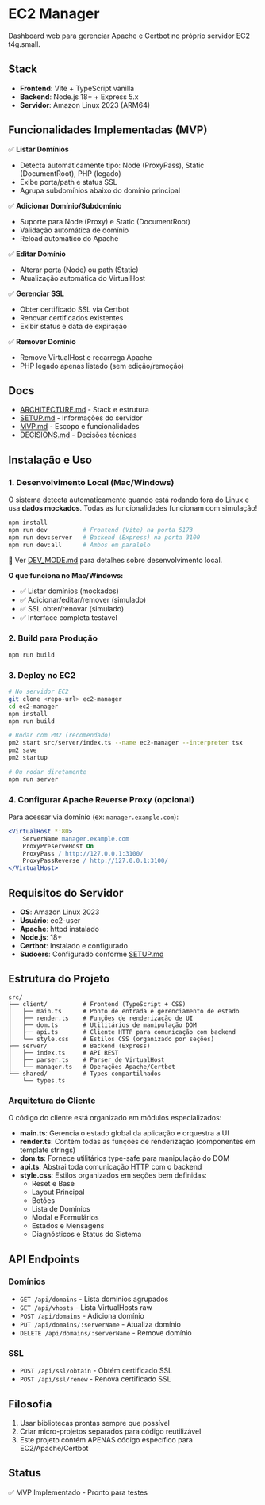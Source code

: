 # EC2 Manager

Dashboard web para gerenciar Apache e Certbot no próprio servidor EC2 t4g.small.

## Stack

- **Frontend**: Vite + TypeScript vanilla
- **Backend**: Node.js 18+ + Express 5.x
- **Servidor**: Amazon Linux 2023 (ARM64)

## Funcionalidades Implementadas (MVP)

✅ **Listar Domínios**
- Detecta automaticamente tipo: Node (ProxyPass), Static (DocumentRoot), PHP (legado)
- Exibe porta/path e status SSL
- Agrupa subdomínios abaixo do domínio principal

✅ **Adicionar Domínio/Subdomínio**
- Suporte para Node (Proxy) e Static (DocumentRoot)
- Validação automática de domínio
- Reload automático do Apache

✅ **Editar Domínio**
- Alterar porta (Node) ou path (Static)
- Atualização automática do VirtualHost

✅ **Gerenciar SSL**
- Obter certificado SSL via Certbot
- Renovar certificados existentes
- Exibir status e data de expiração

✅ **Remover Domínio**
- Remove VirtualHost e recarrega Apache
- PHP legado apenas listado (sem edição/remoção)

## Docs

- [ARCHITECTURE.md](./docs/ARCHITECTURE.md) - Stack e estrutura
- [SETUP.md](./docs/SETUP.md) - Informações do servidor
- [MVP.md](./docs/MVP.md) - Escopo e funcionalidades
- [DECISIONS.md](./docs/DECISIONS.md) - Decisões técnicas

## Instalação e Uso

### 1. Desenvolvimento Local (Mac/Windows)

O sistema detecta automaticamente quando está rodando fora do Linux e usa **dados mockados**. Todas as funcionalidades funcionam com simulação!

```bash
npm install
npm run dev          # Frontend (Vite) na porta 5173
npm run dev:server   # Backend (Express) na porta 3100
npm run dev:all      # Ambos em paralelo
```

📖 Ver [DEV_MODE.md](./docs/DEV_MODE.md) para detalhes sobre desenvolvimento local.

**O que funciona no Mac/Windows:**
- ✅ Listar domínios (mockados)
- ✅ Adicionar/editar/remover (simulado)
- ✅ SSL obter/renovar (simulado)
- ✅ Interface completa testável

### 2. Build para Produção

```bash
npm run build
```

### 3. Deploy no EC2

```bash
# No servidor EC2
git clone <repo-url> ec2-manager
cd ec2-manager
npm install
npm run build

# Rodar com PM2 (recomendado)
pm2 start src/server/index.ts --name ec2-manager --interpreter tsx
pm2 save
pm2 startup

# Ou rodar diretamente
npm run server
```

### 4. Configurar Apache Reverse Proxy (opcional)

Para acessar via domínio (ex: `manager.example.com`):

```apache
<VirtualHost *:80>
    ServerName manager.example.com
    ProxyPreserveHost On
    ProxyPass / http://127.0.0.1:3100/
    ProxyPassReverse / http://127.0.0.1:3100/
</VirtualHost>
```

## Requisitos do Servidor

- **OS**: Amazon Linux 2023
- **Usuário**: ec2-user
- **Apache**: httpd instalado
- **Node.js**: 18+
- **Certbot**: Instalado e configurado
- **Sudoers**: Configurado conforme [SETUP.md](./docs/SETUP.md)

## Estrutura do Projeto

```
src/
├── client/          # Frontend (TypeScript + CSS)
│   ├── main.ts      # Ponto de entrada e gerenciamento de estado
│   ├── render.ts    # Funções de renderização de UI
│   ├── dom.ts       # Utilitários de manipulação DOM
│   ├── api.ts       # Cliente HTTP para comunicação com backend
│   └── style.css    # Estilos CSS (organizado por seções)
├── server/          # Backend (Express)
│   ├── index.ts     # API REST
│   ├── parser.ts    # Parser de VirtualHost
│   └── manager.ts   # Operações Apache/Certbot
└── shared/          # Types compartilhados
    └── types.ts
```

### Arquitetura do Cliente

O código do cliente está organizado em módulos especializados:

- **main.ts**: Gerencia o estado global da aplicação e orquestra a UI
- **render.ts**: Contém todas as funções de renderização (componentes em template strings)
- **dom.ts**: Fornece utilitários type-safe para manipulação do DOM
- **api.ts**: Abstrai toda comunicação HTTP com o backend
- **style.css**: Estilos organizados em seções bem definidas:
  - Reset e Base
  - Layout Principal
  - Botões
  - Lista de Domínios
  - Modal e Formulários
  - Estados e Mensagens
  - Diagnósticos e Status do Sistema

## API Endpoints

### Domínios
- `GET /api/domains` - Lista domínios agrupados
- `GET /api/vhosts` - Lista VirtualHosts raw
- `POST /api/domains` - Adiciona domínio
- `PUT /api/domains/:serverName` - Atualiza domínio
- `DELETE /api/domains/:serverName` - Remove domínio

### SSL
- `POST /api/ssl/obtain` - Obtém certificado SSL
- `POST /api/ssl/renew` - Renova certificado SSL

## Filosofia

1. Usar bibliotecas prontas sempre que possível
2. Criar micro-projetos separados para código reutilizável
3. Este projeto contém APENAS código específico para EC2/Apache/Certbot

## Status

✅ MVP Implementado - Pronto para testes
